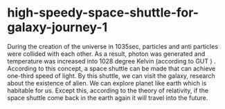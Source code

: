 # high-speedy-space-shuttle-for-galaxy-journey-1
During the creation of the universe in 1035sec, particles and anti particles were collided with each other. As a result, photon was generated and temperature was increased into 1028 degree Kelvin (according to GUT ) . According to this concept, a space shuttle can be made that can achieve one-third speed of light. By this shuttle, we can visit the galaxy, research about the existence of alien. We can explore planet like earth which is habitable for us. Except this, according to the theory of relativity, if the space shuttle come back in the earth again it will travel into the future.
